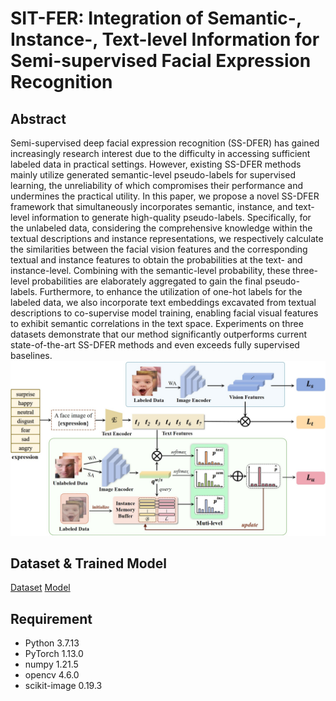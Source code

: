 # SIT-FER: Integration of Semantic-, Instance-, Text-level Information for Semi-supervised Facial Expression Recognition
## Abstract
Semi-supervised deep facial expression recognition (SS-DFER) has gained increasingly research interest due to the difficulty in accessing sufficient labeled data in practical settings. However, existing SS-DFER methods mainly utilize generated semantic-level pseudo-labels for supervised learning, the unreliability of which compromises their performance and undermines the practical utility. In this paper, we propose a novel SS-DFER framework that simultaneously incorporates semantic, instance, and text-level information to generate high-quality pseudo-labels. Specifically, for the unlabeled data, considering the comprehensive knowledge within the textual descriptions and instance representations, we respectively calculate the similarities between the facial vision features and the corresponding textual and instance features to obtain the probabilities at the text- and instance-level. Combining with the semantic-level probability, these three-level probabilities are elaborately aggregated to gain the final pseudo-labels. Furthermore, to enhance the utilization of one-hot labels for the labeled data, we also incorporate text embeddings excavated from textual descriptions to co-supervise model training, enabling facial visual features to exhibit semantic correlations in the text space. Experiments on three datasets demonstrate that our method significantly outperforms current state-of-the-art SS-DFER methods and even exceeds fully supervised baselines.
![image](https://github.com/PatrickStarL/SIT-FER/blob/main/img/structure.jpg)

## Dataset & Trained Model
[Dataset](https://huggingface.co/datasets/PatrickStarL/DATASET_SIT-FER)
[Model](https://huggingface.co/PatrickStarL/SIT-FER)

## Requirement
- Python 3.7.13
- PyTorch 1.13.0
- numpy 1.21.5
- opencv 4.6.0
- scikit-image 0.19.3
